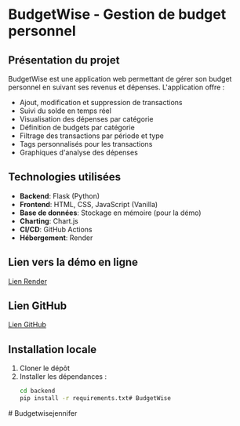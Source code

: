 # BudgetWise - Gestion de budget personnel

## Présentation du projet

BudgetWise est une application web permettant de gérer son budget personnel en suivant ses revenus et dépenses. L'application offre :

- Ajout, modification et suppression de transactions
- Suivi du solde en temps réel
- Visualisation des dépenses par catégorie
- Définition de budgets par catégorie
- Filtrage des transactions par période et type
- Tags personnalisés pour les transactions
- Graphiques d'analyse des dépenses

## Technologies utilisées

- **Backend**: Flask (Python)
- **Frontend**: HTML, CSS, JavaScript (Vanilla)
- **Base de données**: Stockage en mémoire (pour la démo)
- **Charting**: Chart.js
- **CI/CD**: GitHub Actions
- **Hébergement**: Render

## Lien vers la démo en ligne

[Lien Render](https://budgetwisejennifer.onrender.com)

## Lien GitHub

[Lien GitHub](https://github.com/JenniferKenmoe/Budgetwisejennifer.git)

## Installation locale

1. Cloner le dépôt
2. Installer les dépendances :
   ```bash
   cd backend
   pip install -r requirements.txt#   B u d g e t W i s e 
 
 #   B u d g e t w i s e j e n n i f e r 
 
 